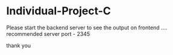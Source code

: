 # Individual-Project-C 

Please start the backend server to see the output on frontend .... recommended server port - 2345 

thank you
